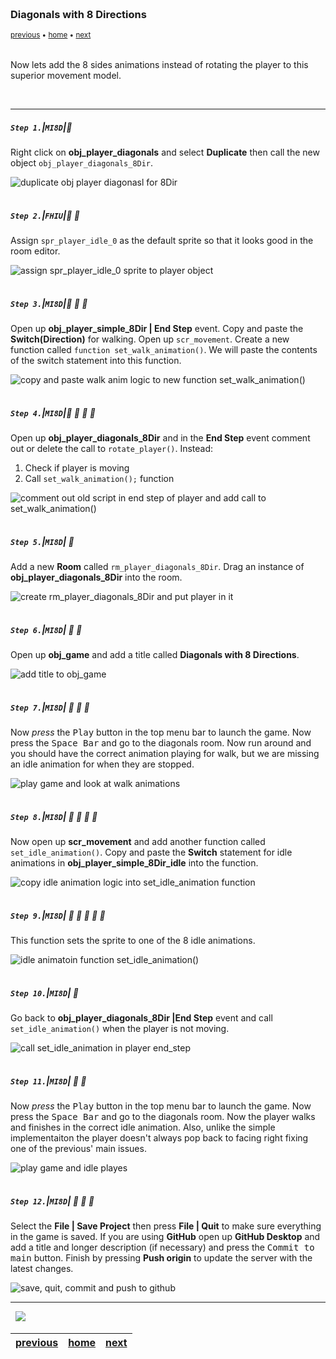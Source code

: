 <img src="https://via.placeholder.com/1000x4/45D7CA/45D7CA" alt="drawing" height="4px"/>

### Diagonals with 8 Directions

<sub>[previous](../diagonal-speed/README.md#user-content-diagonal-speed-fix) • [home](../README.md#user-content-gms2-move-in-8-directions) • [next](../)</sub>

<img src="https://via.placeholder.com/1000x4/45D7CA/45D7CA" alt="drawing" height="4px"/>

Now lets add the 8 sides animations instead of rotating the player to this superior movement model.

<br>

---


##### `Step 1.`\|`MI8D`|:small_blue_diamond:

Right click on **obj_player_diagonals** and select **Duplicate** then call the new object `obj_player_diagonals_8Dir`.

![duplicate obj player diagonasl for 8Dir](images/dupeObjPlayerDiag.png)

<img src="https://via.placeholder.com/500x2/45D7CA/45D7CA" alt="drawing" height="2px" alt = ""/>

##### `Step 2.`\|`FHIU`|:small_blue_diamond: :small_blue_diamond: 

Assign `spr_player_idle_0` as the default sprite so that it looks good in the room editor.

![assign spr_player_idle_0 sprite to player object](images/assignSprite.png)

<img src="https://via.placeholder.com/500x2/45D7CA/45D7CA" alt="drawing" height="2px" alt = ""/>

##### `Step 3.`\|`MI8D`|:small_blue_diamond: :small_blue_diamond: :small_blue_diamond:

Open up **obj_player_simple_8Dir | End Step** event.  Copy and paste the **Switch(Direction)** for walking.  Open up `scr_movement`.  Create a new function called `function set_walk_animation()`.  We will paste the contents of the switch statement into this function.

![copy and paste walk anim logic to new function set_walk_animation()](images/copyFunction.png)

<img src="https://via.placeholder.com/500x2/45D7CA/45D7CA" alt="drawing" height="2px" alt = ""/>

##### `Step 4.`\|`MI8D`|:small_blue_diamond: :small_blue_diamond: :small_blue_diamond: :small_blue_diamond:

Open up **obj_player_diagonals_8Dir** and in the **End Step** event comment out or delete the call to  `rotate_player()`.  Instead:

1. Check if player is moving
2. Call `set_walk_animation();` function
 
![comment out old script in end step of player and add call to set_walk_animation()](images/callWalkFunct.png)

<img src="https://via.placeholder.com/500x2/45D7CA/45D7CA" alt="drawing" height="2px" alt = ""/>

##### `Step 5.`\|`MI8D`| :small_orange_diamond:

Add a new **Room** called `rm_player_diagonals_8Dir`.  Drag an instance of **obj_player_diagonals_8Dir** into the room.

![create rm_player_diagonals_8Dir and put player in it](images/roomDiag8Dir.png)

<img src="https://via.placeholder.com/500x2/45D7CA/45D7CA" alt="drawing" height="2px" alt = ""/>

##### `Step 6.`\|`MI8D`| :small_orange_diamond: :small_blue_diamond:

Open up **obj_game** and add a title called **Diagonals with 8 Directions**.

![add title to obj_game](images/diagonals8DirTItle.png)

<img src="https://via.placeholder.com/500x2/45D7CA/45D7CA" alt="drawing" height="2px" alt = ""/>

##### `Step 7.`\|`MI8D`| :small_orange_diamond: :small_blue_diamond: :small_blue_diamond:

Now *press* the <kbd>Play</kbd> button in the top menu bar to launch the game. Now press the <kbd>Space Bar</kbd> and go to the diagonals room. Now run around and you should have the correct animation playing for walk, but we are missing an idle animation for when they are stopped.

![play game and look at walk animations](images/Diag8DirOne.gif)

<img src="https://via.placeholder.com/500x2/45D7CA/45D7CA" alt="drawing" height="2px" alt = ""/>

##### `Step 8.`\|`MI8D`| :small_orange_diamond: :small_blue_diamond: :small_blue_diamond: :small_blue_diamond:

Now open up **scr_movement** and add another function called `set_idle_animation()`.  Copy and paste the **Switch** statement for idle animations in **obj_player_simple_8Dir_idle** into the function.

![copy idle animation logic into set_idle_animation function](images/idleFunctionMovement.png)

<img src="https://via.placeholder.com/500x2/45D7CA/45D7CA" alt="drawing" height="2px" alt = ""/>

##### `Step 9.`\|`MI8D`| :small_orange_diamond: :small_blue_diamond: :small_blue_diamond: :small_blue_diamond: :small_blue_diamond:

This function sets the sprite to one of the 8 idle animations.

![idle animatoin function set_idle_animation()](images/set_idle_animation.png)

<img src="https://via.placeholder.com/500x2/45D7CA/45D7CA" alt="drawing" height="2px" alt = ""/>

##### `Step 10.`\|`MI8D`| :large_blue_diamond:

Go back to **obj_player_diagonals_8Dir |End Step** event and call `set_idle_animation()` when the player is not moving.

![call set_idle_animation in player end_step](images/callIdleFunct.png)

<img src="https://via.placeholder.com/500x2/45D7CA/45D7CA" alt="drawing" height="2px" alt = ""/>

##### `Step 11.`\|`MI8D`| :large_blue_diamond: :small_blue_diamond: 

Now *press* the <kbd>Play</kbd> button in the top menu bar to launch the game. Now press the <kbd>Space Bar</kbd> and go to the diagonals room. Now the player walks and finishes in the correct idle animation.   Also, unlike the simple implementaiton the player doesn't always pop back to facing right fixing one of the previous' main issues.

![play game and idle playes](images/Diag8DirFinal.gif)

<img src="https://via.placeholder.com/500x2/45D7CA/45D7CA" alt="drawing" height="2px" alt = ""/>


##### `Step 12.`\|`MI8D`| :large_blue_diamond: :small_blue_diamond: :small_blue_diamond: 

Select the **File | Save Project** then press **File | Quit** to make sure everything in the game is saved. If you are using **GitHub** open up **GitHub Desktop** and add a title and longer description (if necessary) and press the <kbd>Commit to main</kbd> button. Finish by pressing **Push origin** to update the server with the latest changes.

![save, quit, commit and push to github](images/GitHub.png)

___


<img src="https://via.placeholder.com/1000x4/dba81a/dba81a" alt="drawing" height="4px" alt = ""/>

<img src="https://via.placeholder.com/1000x100/45D7CA/000000/?text=Next Up - ADD NEXT TMI8DE">

<img src="https://via.placeholder.com/1000x4/dba81a/dba81a" alt="drawing" height="4px" alt = ""/>

| [previous](../diagonal-speed/README.md#user-content-diagonal-speed-fix)| [home](../README.md#user-content-gms2-move-in-8-directions) | [next](../)|
|---|---|---|
